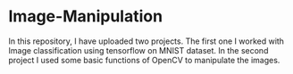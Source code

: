 # Image-Manipulation

In this repository, I have uploaded two projects. The first one I worked with Image classification using tensorflow on MNIST dataset. In the second project I used some basic functions of OpenCV to manipulate the images. 
